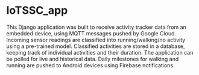 # IoTSSC_app

This Django application was built to receive activity tracker data from an embedded device, using MQTT messages pushed by Google Cloud. Incoming sensor readings are classified into running/walking/no activity using a pre-trained model. Classified activities are stored in a database, keeping track of individual activities and their duration.
The application can be polled for live and historical data.
Daily milestones for walking and running are pushed to Android devices using Firebase notifications.
